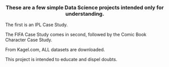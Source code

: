 ###
<h3 align="center">These are a few simple Data Science projects intended only for understanding.</h3>

The first is an IPL Case Study.

The FIFA Case Study comes in second, followed by the Comic Book Character Case Study.

From Kagel.com, ALL datasets are downloaded.

This project is intended to educate and dispel doubts.
###